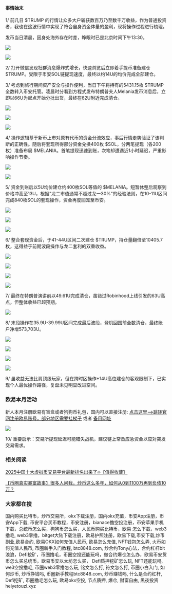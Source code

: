 #### 事情始末
1/ 前几日 $TRUMP 的行情让众多大户斩获数百万乃至数千万收益，作为普通投资者，我也在这波行情中实现了符合自身资金体量的盈利，现将操作过程进行梳理。

发币当日清晨，因身处海外存在时差，睁眼时已是北京时间下午13:30。

![](https://ac63e02.webp.li/trump-50wu-001.jpeg)

![](https://ac63e02.webp.li/trump-50wu-002.jpeg)

2/ 打开微信发现社群消息爆炸式增长，快速浏览后立即着手提币准备建仓 $TRUMP。受限于币安SOL链提现速度，最终以约14U的均价完成全部建仓。

3/ 考虑到旅行期间资产安全与操作便利，当日下午将持有的5431.15枚 $TRUMP 全数转入币安托管。凌晨时分看到方程式发布特朗普夫人Melania发币消息后，立即以66U为起点开始分批出货，最终在62U附近完成清仓。

![](https://ac63e02.webp.li/trump-50wu-003.jpeg)

![](https://ac63e02.webp.li/trump-50wu-004.jpeg)

![](https://ac63e02.webp.li/trump-50wu-005.jpeg)

4/ 操作逻辑基于新币上市对原有代币的资金分流效应，事后行情走势验证了该判断的正确性。随后将套现所得部分资金兑换400枚 $SOL，分两笔提现（各200枚）准备布局 $MELANIA。首笔提现迅速到账，次笔却遭遇近1小时延迟，严重影响操作节奏。

![](https://ac63e02.webp.li/trump-50wu-006.jpeg)

![](https://ac63e02.webp.li/trump-50wu-007.jpeg)

5/ 资金到账后以5U均价建仓约400枚SOL等值的 $MELANIA。短暂休整后观察到价格冲高至13U，根据"龙二市值通常不超过龙一30%"的经验法则，在10-11U区间完成840枚SOL的套现操作，资金再度回笼至币安。

![](https://ac63e02.webp.li/trump-50wu-008.jpeg)

![](https://ac63e02.webp.li/trump-50wu-009.jpeg)

![](https://ac63e02.webp.li/trump-50wu-010.jpeg)

6/ 整合套现资金后，于41-44U区间二次建仓 $TRUMP，持仓量翻倍至10405.7枚，这得益于前期波段操作与龙二套利的双重收益。

![](https://ac63e02.webp.li/trump-50wu-011.jpeg)

![](https://ac63e02.webp.li/trump-50wu-012.jpeg)

![](https://ac63e02.webp.li/trump-50wu-013.jpeg)

![](https://ac63e02.webp.li/trump-50wu-014.jpeg)

7/ 最终在特朗普演讲前以49.61U完成清仓，虽错过Robinhood上线引发的63U高点，但整体收益已超预期。

![](https://ac63e02.webp.li/trump-50wu-015.jpeg)

8/ 末段操作在35.9U-39.99U区间完成最后波段，登机回国前全数清仓，最终账户净增573,703U。

![](https://ac63e02.webp.li/trump-50wu-016.jpeg)

![](https://ac63e02.webp.li/trump-50wu-017.jpeg)

![](https://ac63e02.webp.li/trump-50wu-018.jpeg)

![](https://ac63e02.webp.li/trump-50wu-019.jpeg)

9/ 虽收益无法比肩顶级玩家，但在跨时区操作+14U高位建仓的客观限制下，已实现个人最优操作路径，复盘未见明显改进空间。

### 欧易本月活动
新人本月注册欧易有盲盒或者狗狗币礼包，国内可以直接注册:  [点击这里–>跳转官网注册欧易账号，部分地区需要挂梯子](https://www.okx.com/zh-hans/join/74873351)  或者 [备用网址](https://www.chouyi.world/zh-hans/join/18639032)

[![](https://fe095ec.webp.li/top-10-exchanges-001.jpg)](https://www.chouyi.world/zh-hans/join/18639032)

10/ 重要启示：交易所提现延迟可能错失战机，建议链上常备应急资金以应对突发交易需求。

### 相关阅读
[2025中国十大虚拟币交易平台最新排名出来了🔥【值得收藏】](https://btc8848.com/top-10-exchanges/)

[【币圈真实暴富故事】很多人问我，炒币这么多年，如何从0到1100万再到负债10万？](https://heiyetouzi.xyz/biquanstory001/)

### 大家都在搜
国内购买比特币，炒币交易所，okx下载注册，国内okx充值，币安App注册，币安App下载, 币安平台买币教程，币安注册，bianace撸空投注册，币安苹果手机下载，总统币怎么买，狗狗币怎么买，人民币购买比特币，欧易 怎么下载，web3撸毛, web3零撸，bitget大陆下载注册，欧易护照注册，欧易下载,币安下载,炒币副业,欧易合约, 欧易OKX如何充值人民币, 欧易怎么充值, NFT钱包怎么弄, 火币如何充值人民币, 币圈新手入门教程, btc8848.com, 炒合约Tony心法，合约杠杆bit浪浪，Defi挖矿，币圈撸毛，币圈空投还能玩吗，做合约爆仓怎么办，欧易币安货币怎么买总统币，欧易币安以太坊怎么买， Defi质押挖矿怎么玩, NFT还能玩吗, we3空投撸毛, 币圈web3零撸怎么玩, 铭文怎么打, 符文怎么打, 币圈小白入门, 如何炒币, 炒币挣钱吗, 币圈新手教程btc8848.com, 炒币赚钱吗, 什么是合约杠杆, Defi挖矿, 币圈撸毛怎么玩, 欧易okx空投, 节点质押, 爆仓, 财富自由, 黑夜投资heiyetouzi.xyz
